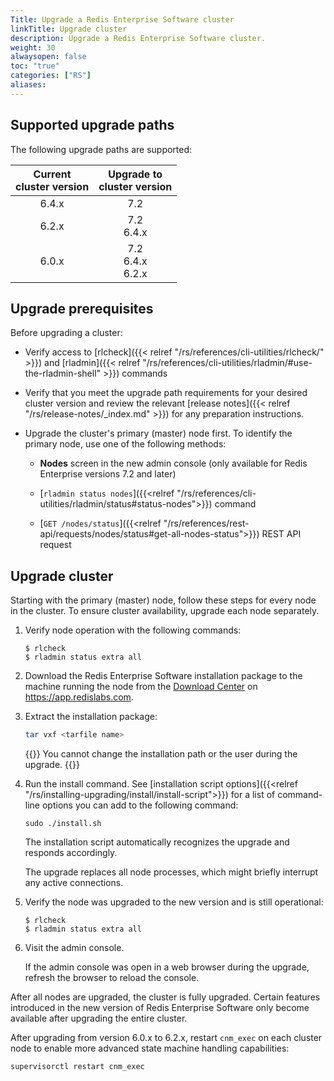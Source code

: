 ```yaml
---
Title: Upgrade a Redis Enterprise Software cluster
linkTitle: Upgrade cluster
description: Upgrade a Redis Enterprise Software cluster.
weight: 30
alwaysopen: false
toc: "true"
categories: ["RS"]
aliases: 
---
```


## Supported upgrade paths

The following upgrade paths are supported:

| Current<br/>cluster version | Upgrade to<br/>cluster version |
|:-----:|:-----:|
| 6.4.x | 7.2 |
| 6.2.x | 7.2<br />6.4.x |
| 6.0.x | 7.2<br />6.4.x<br />6.2.x |

## Upgrade prerequisites

Before upgrading a cluster:

- Verify access to [rlcheck]({{< relref "/rs/references/cli-utilities/rlcheck/" >}}) and [rladmin]({{< relref "/rs/references/cli-utilities/rladmin/#use-the-rladmin-shell" >}}) commands

- Verify that you meet the upgrade path requirements for your desired cluster version and review the relevant [release notes]({{< relref "/rs/release-notes/_index.md" >}}) for any preparation instructions.

- Upgrade the cluster's primary (master) node first. To identify the primary node, use one of the following methods:

    - **Nodes** screen in the new admin console (only available for Redis Enterprise versions 7.2 and later)

    - [`rladmin status nodes`]({{<relref "/rs/references/cli-utilities/rladmin/status#status-nodes">}}) command
    
    - [`GET /nodes/status`]({{<relref "/rs/references/rest-api/requests/nodes/status#get-all-nodes-status">}}) REST API request

## Upgrade cluster

Starting with the primary (master) node, follow these steps for every node in the cluster. To ensure cluster availability, upgrade each node separately.

1.  Verify node operation with the following commands:

    ``` shell
    $ rlcheck
    $ rladmin status extra all
    ```

2.  Download the Redis Enterprise Software installation package to the machine running the node from the [Download Center](https://app.redislabs.com) on https://app.redislabs.com.  

3.  Extract the installation package:

    ```sh
    tar vxf <tarfile name>
    ```

    {{<note>}}
You cannot change the installation path or the user during the upgrade.
    {{</note>}}

1.  Run the install command. See [installation script options]({{<relref "/rs/installing-upgrading/install/install-script">}}) for a list of command-line options you can add to the following command:

    ``` shell
    sudo ./install.sh
    ```

    The installation script automatically recognizes the upgrade and responds accordingly.

    The upgrade replaces all node processes, which might briefly interrupt any active connections.

2.  Verify the node was upgraded to the new version and is still operational:

    ``` shell
    $ rlcheck
    $ rladmin status extra all
    ```

3.  Visit the admin console.

    If the admin console was open in a web browser during the upgrade, refresh the browser to reload the console.

After all nodes are upgraded, the cluster is fully upgraded. Certain features introduced in the new version of Redis Enterprise Software only become available after upgrading the entire cluster.

After upgrading from version 6.0.x to 6.2.x, restart `cnm_exec` on each cluster node to enable more advanced state machine handling capabilities:

```sh
supervisorctl restart cnm_exec
```
